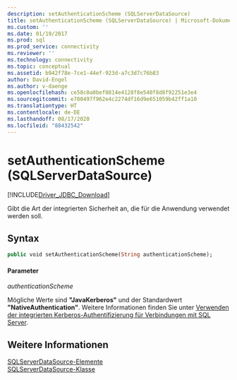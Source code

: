 ```yaml
---
description: setAuthenticationScheme (SQLServerDataSource)
title: setAuthenticationScheme (SQLServerDataSource) | Microsoft-Dokumentation
ms.custom: ''
ms.date: 01/19/2017
ms.prod: sql
ms.prod_service: connectivity
ms.reviewer: ''
ms.technology: connectivity
ms.topic: conceptual
ms.assetid: b942f78e-7ce1-44ef-923d-a7c3d7c76b83
author: David-Engel
ms.author: v-daenge
ms.openlocfilehash: ce58c0a0bef0814e4128f8e540f8d8f92251e3e4
ms.sourcegitcommit: e700497f962e4c2274df16d9e651059b42ff1a10
ms.translationtype: HT
ms.contentlocale: de-DE
ms.lasthandoff: 08/17/2020
ms.locfileid: "88432542"
---
```

# <a name="setauthenticationscheme-sqlserverdatasource"></a>setAuthenticationScheme (SQLServerDataSource)
[!INCLUDE[Driver_JDBC_Download](../../../includes/driver_jdbc_download.md)]

  Gibt die Art der integrierten Sicherheit an, die für die Anwendung verwendet werden soll.  
  
## <a name="syntax"></a>Syntax  
  
```vb  
public void setAuthenticationScheme(String authenticationScheme);  
```  
  
#### <a name="parameters"></a>Parameter  
 *authenticationScheme*  
  
 Mögliche Werte sind **"JavaKerberos"** und der Standardwert **"NativeAuthentication"**. Weitere Informationen finden Sie unter [Verwenden der integrierten Kerberos-Authentifizierung für Verbindungen mit SQL Server](../../../connect/jdbc/using-kerberos-integrated-authentication-to-connect-to-sql-server.md).  
  
## <a name="see-also"></a>Weitere Informationen  
 [SQLServerDataSource-Elemente](../../../connect/jdbc/reference/sqlserverdatasource-members.md)   
 [SQLServerDataSource-Klasse](../../../connect/jdbc/reference/sqlserverdatasource-class.md)  
  
  
